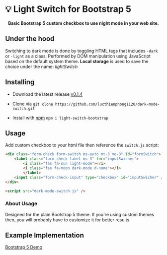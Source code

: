 # 💡 Light Switch for Bootstrap 5

<p align="center">
<b>Basic Bootstrap 5 custom checkbox to use night mode in your web site.</b>
</p>

## Under the hood

Switching to dark mode is done by toggling HTML tags that includes `-dark` or `-light` as a class. Performed by DOM manipulation using JavaScript based on the default system theme. **Local storage** is used to save the choice under the name: _lightSwitch_

## Installing

- Download the latest release [v0.1.4](https://github.com/lucthienphong1120/dark-mode-switch/)

- Clone via `git clone https://github.com/lucthienphong1120/dark-mode-switch.git`
- Install with [npm](https://www.npmjs.com/package/light-switch-bootstrap) `npm i light-switch-bootstrap`

## Usage

Add custom checkbox to your html file then reference the `switch.js` script:

```html
<div class="form-check form-switch ms-auto mt-3 me-3" id="formSwitch">
    <label class="form-check-label ms-3" for="inputSwicher">
        <i class="fas fa-sun light-mode"></i>
        <i class="fas fa-moon dark-mode d-none"></i>
        </label>
    <input class="form-check-input" type="checkbox" id="inputSwicher" />
</div>

<script src="dark-mode-switch.js" />
```

### About Usage

Designed for the plain Bootstrap 5 theme. If you're using custom themes then, you will probably have to customize it for better results.

## Example Implementation

[Bootstrap 5 Demo](https://lucthienphong1120.github.io/dark-mode-switch/)

